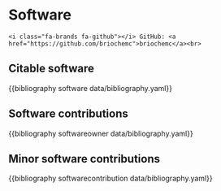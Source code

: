 

# Software

~~~
<i class="fa-brands fa-github"></i> GitHub: <a href="https://github.com/briochemc">briochemc</a><br>
~~~

<!-- @def title = "Software" -->

## Citable software

{{bibliography software data/bibliography.yaml}}

## Software contributions

{{bibliography softwareowner data/bibliography.yaml}}

## Minor software contributions

{{bibliography softwarecontribution data/bibliography.yaml}}



<!-- ## Misc
{{bibliography misc data/bibliography.yaml }} -->